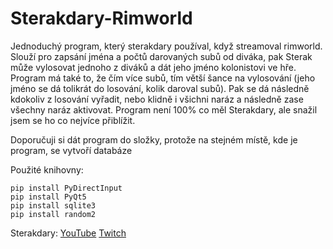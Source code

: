 # Sterakdary-Rimworld
Jednoduchý program, který sterakdary používal, když streamoval rimworld. Slouží pro zapsání jména a počtů darovaných subů od diváka, pak Sterak může vylosovat jednoho z diváků a dát jeho jméno kolonistovi ve hře. Program má také to, že čím více subů, tím větší šance na vylosování (jeho jméno se dá tolikrát do losování, kolik daroval subů). Pak se dá následně kdokoliv z losování vyřadit, nebo klidně i všichni naráz a následně zase všechny naráz aktivovat. Program není 100% co měl Sterakdary, ale snažil jsem se ho co nejvíce přiblížit.


Doporučuji si dát program do složky, protože na stejném místě, kde je program, se vytvoří databáze


Použité knihovny:
```
pip install PyDirectInput
pip install PyQt5
pip install sqlite3
pip install random2
```

Sterakdary: [YouTube](https://www.youtube.com/c/TenSterakdary/) [Twitch](https://www.twitch.tv/tensterakdary/)

